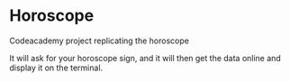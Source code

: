 # Horoscope
 Codeacademy project replicating the horoscope

 It will ask for your horoscope sign, and it will then get the data online and display it on the terminal.
 
